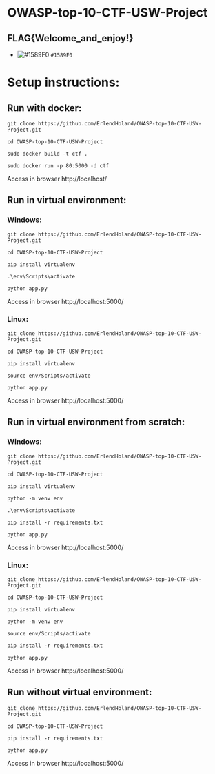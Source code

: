 # OWASP-top-10-CTF-USW-Project



## FLAG{Welcome_and_enjoy!}
- ![#1589F0](https://via.placeholder.com/15/1589F0/000000?text=+) `#1589F0`

# Setup instructions:

## Run with docker:

``` 
git clone https://github.com/ErlendHoland/OWASP-top-10-CTF-USW-Project.git
```
```
cd OWASP-top-10-CTF-USW-Project
```
```
sudo docker build -t ctf .
```
```
sudo docker run -p 80:5000 -d ctf
```
Access in browser http://localhost/

## Run in virtual environment:
### Windows:
```
git clone https://github.com/ErlendHoland/OWASP-top-10-CTF-USW-Project.git
```
```
cd OWASP-top-10-CTF-USW-Project
```
```
pip install virtualenv
```
```
.\env\Scripts\activate
```
```
python app.py
```
Access in browser http://localhost:5000/

### Linux:
```
git clone https://github.com/ErlendHoland/OWASP-top-10-CTF-USW-Project.git
```
```
cd OWASP-top-10-CTF-USW-Project
```
```
pip install virtualenv
```
```
source env/Scripts/activate
```
```
python app.py
```
Access in browser http://localhost:5000/


## Run in virtual environment from scratch:

### Windows:
```
git clone https://github.com/ErlendHoland/OWASP-top-10-CTF-USW-Project.git
```
```
cd OWASP-top-10-CTF-USW-Project
```
```
pip install virtualenv
```
```
python -m venv env
```
```
.\env\Scripts\activate
```
```
pip install -r requirements.txt
```
```
python app.py
```
Access in browser http://localhost:5000/

### Linux:
```
git clone https://github.com/ErlendHoland/OWASP-top-10-CTF-USW-Project.git
```
```
cd OWASP-top-10-CTF-USW-Project
```
```
pip install virtualenv
```
```
python -m venv env
```
```
source env/Scripts/activate
```
```
pip install -r requirements.txt
```
```
python app.py
```
Access in browser http://localhost:5000/

## Run without virtual environment:
```
git clone https://github.com/ErlendHoland/OWASP-top-10-CTF-USW-Project.git
```
```
cd OWASP-top-10-CTF-USW-Project
```
```
pip install -r requirements.txt
```
```
python app.py
```
Access in browser http://localhost:5000/
